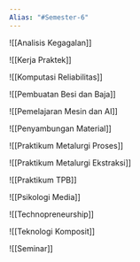 ```yaml
---
Alias: "#Semester-6"
---
```


![[Analisis Kegagalan]]

![[Kerja Praktek]]

![[Komputasi Reliabilitas]]

![[Pembuatan Besi dan Baja]]

![[Pemelajaran Mesin dan AI]]

![[Penyambungan Material]]

![[Praktikum Metalurgi Proses]]

![[Praktikum Metalurgi Ekstraksi]]

![[Praktikum TPB]]

![[Psikologi Media]]

![[Technopreneurship]]

![[Teknologi Komposit]]

![[Seminar]]